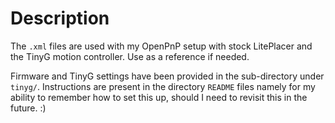 # Description
The `.xml` files are used with my OpenPnP setup with stock LitePlacer and the
TinyG motion controller. Use as a reference if needed.

Firmware and TinyG settings have been provided in the sub-directory under
`tinyg/`. Instructions are present in the directory `README` files namely for
my ability to remember how to set this up, should I need to revisit this in the
future. :)
